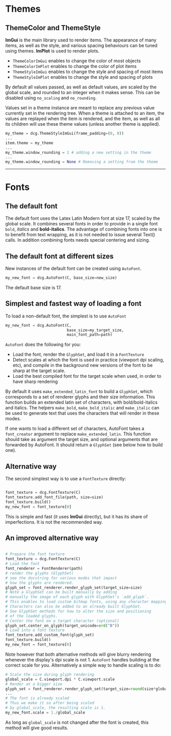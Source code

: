 # Themes

## ThemeColor and ThemeStyle

**ImGui** is the main library used to render items. The appearance of many items,
as well as the style, and various spacing behaviours can be tuned using themes.
**ImPlot** is used to render plots.

- `ThemeColorImGui` enables to change the color of most objects
- `ThemeColorImPlot` enables to change the color of plot items
- `ThemeStyleImGui` enables to change the style and spacing of most items
- `ThemeStyleImPlot` enables to change the style and spacing of plots

By default all values passed, as well as default values, are scaled by the global scale, and rounded to an
integer when it makes sense. This can be disabled using `no_scaling` and `no_rounding`.

Values set in a theme instance are meant to replace any previous value currently set in the rendering tree.
When a theme is attached to an item, the values are replayed when the item is rendered, and the item,
as well as all its children will use these theme values (unless another theme is applied).

```python
my_theme = dcg.ThemeStyleImGui(frame_padding=(0, 0))
...
item.theme = my_theme
...
my_theme.window_rounding = 1 # adding a new setting in the theme
...
my_theme.window_rounding = None # Removing a setting from the theme
```

***

# Fonts

## The default font

The default font uses the Latex Latin Modern font at size 17, scaled by the global scale.
It combines several fonts in order to provide in a single font `bold`, *italics* and **bold-italics**.
The advantage of combining fonts into one is to benefit from text wrapping, as it is not needed
to issue several Text() calls. In addition combining fonts needs special centering and sizing.

## The default font at different sizes

New instances of the default font can be created using `AutoFont`.
```python
my_new_font = dcg.AutoFont(C, base_size=new_size)
```
The default base size is 17.

## Simplest and fastest way of loading a font

To load a non-default font, the simplest is to use `AutoFont`
```python
my_new_font = dcg.AutoFont(C,
                           base_size=my_target_size,
                           main_font_path=path)
```

`AutoFont` does the following for you:
- Load the font, render the `GlyphSet`, and load it in a `FontTexture`
- Detect scales at which the font is used in practice (viewport dpi scaling, etc), and compile in the background new versions of the font to be sharp at the target scale.
- Load the best compiled font for the target scale when used, in order to have sharp rendering

By default it uses `make_extended_latin_font` to build a `GlyphSet`, which corresponds to a set of renderer glyphs and their size information.
This function builds an extended latin set of characters, with bold/bold-italics and italics. The helpers `make_bold`, `make_bold_italic` and `make_italic` can be used to generate text that uses the characters that will render in these modes.

If one wants to load a different set of characters, AutoFont takes a `font_creator` argument to replace `make_extended_latin`. This function should take as argument the target size, and optional arguments that are forwarded by AutoFont. It should return a `GlyphSet` (see below how to build one).

## Alternative way

The second simplest way is to use a `FontTexture` directly:
```python

font_texture = dcg.FontTexture(C)
font_texture.add_font_file(path, size=size)
font_texture.build()
my_new_font = font_texture[0]
```

This is simple and fast (it uses **ImGui** directly), but it has its share
of imperfections. It is not the recommended way.

## An improved alternative way

```python

# Prepare the font texture
font_texture = dcg.FontTexture(C)
# Load the font
font_renderer = FontRenderer(path)
# render the glyphs (GlyphSet)
# see the docstring for various modes that impact
# how the glyphs are rendered.
glyph_set = font_renderer.render_glyph_set(target_size=size)
# Note a GlyphSet can be built manually by adding
# manually the image of each glyph with GlyphSet's `add_glyph`.
# This enables to load custom bitmap fonts, using any character mapping.
# Characters can also be added to an already built GlyphSet.
# See GlyphSet methods for how to alter the size and positioning
# of the loaded glyphs.
# Center the font on a target character (optional)
glyph_set.center_on_glyph(target_unicode=ord("B"))
# Load into a font texture
font_texture.add_custom_font(glyph_set)
font_texture.build()
my_new_font = font_texture[0]
```

Note however that both alternative methods will give blurry rendering whenever the display's dpi scale is not 1. `AutoFont` handles building at the correct scale for you. Alternatively a simple way to handle scaling is to do:

```python
# Scale the size during glyph rendering
global_scale = C.viewport.dpi * C.viewport.scale
# Render at a bigger size
glyph_set = font_renderer.render_glyph_set(target_size=round(size*global_scale))
...
# The font is already scaled
# Thus we make it so after being scaled
# by global_scale, the resulting scale is 1.
my_new_font.scale = 1./global_scale
```

As long as `global_scale` is not changed after the font is created, this method will give good results.
